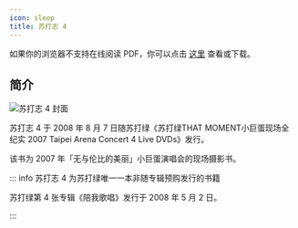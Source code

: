 ```yaml
---
icon: sleep
title: 苏打志 4
---
```


<PDF url="/pdf/sodazine4.pdf" />

如果你的浏览器不支持在线阅读 PDF，你可以点击 [这里](/pdf/sodazine4.pdf) 查看或下载。

## 简介

![苏打志 4 封面](https://cdn.jsdelivr.net/gh/kaluojushi/sodaguide@picbed/resources/sodazine/4.jpg)

苏打志 4 于 2008 年 8 月 7 日随苏打绿《苏打绿THAT MOMENT小巨蛋现场全纪实 2007 Taipei Arena Concert 4 Live DVDs》发行。

该书为 2007 年「无与伦比的美丽」小巨蛋演唱会的现场摄影书。

::: info 苏打志 4 为苏打绿唯一一本非随专辑预购发行的书籍

苏打绿第 4 张专辑《陪我歌唱》发行于 2008 年 5 月 2 日。

:::
